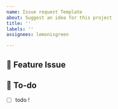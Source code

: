 ```yaml
---
name: Issue request Template
about: Suggest an idea for this project
title: ''
labels: ''
assignees: lemonisgreen

---
```


## 📌 Feature Issue

<!-- 구현할 기능에 대한 내용을 설명해주세요. -->

## 📝 To-do

- [ ]  todo !
